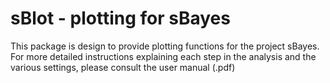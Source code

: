 # sBlot - plotting for sBayes
 This package is design to provide plotting functions for the project sBayes.  For more detailed instructions explaining each step in the analysis and the various settings, please consult the user manual (.pdf)





